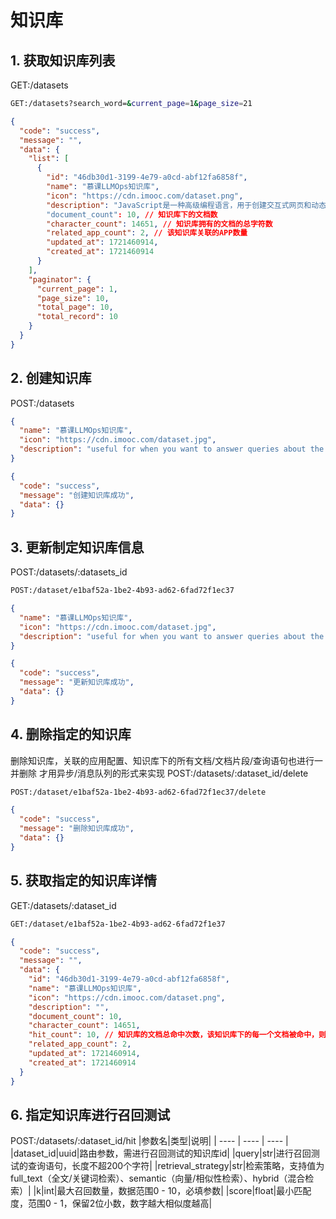# 知识库
## 1. 获取知识库列表
GET:/datasets
```bash
GET:/datasets?search_word=&current_page=1&page_size=21
```

```json
{
  "code": "success",
  "message": "",
  "data": {
    "list": [
      {
        "id": "46db30d1-3199-4e79-a0cd-abf12fa6858f",
        "name": "慕课LLMOps知识库",
        "icon": "https://cdn.imooc.com/dataset.png",
        "description": "JavaScript是一种高级编程语言，用于创建交互式网页和动态效果，JavaScript在前端开发中扮演着非常重要的角色，因此学习 JavaScript 对于初级前端工程师来说非常必要。JavaScrip..."，
        "document_count": 10, // 知识库下的文档数
        "character_count": 14651, // 知识库拥有的文档的总字符数
        "related_app_count": 2, // 该知识库关联的APP数量
        "updated_at": 1721460914,
        "created_at": 1721460914
      }
    ],
    "paginator": {
      "current_page": 1,
      "page_size": 10,
      "total_page": 10,
      "total_record": 10
    }
  }
}
```
## 2. 创建知识库
POST:/datasets
```json
{
  "name": "慕课LLMOps知识库",
  "icon": "https://cdn.imooc.com/dataset.jpg",
  "description": "useful for when you want to answer queries about the 慕课LLMOps知识库"
}
```
```json
{
  "code": "success",
  "message": "创建知识库成功",
  "data": {}
}
```

## 3. 更新制定知识库信息
POST:/datasets/:datasets_id
```bash
POST:/dataset/e1baf52a-1be2-4b93-ad62-6fad72f1ec37
```
```json
{
  "name": "慕课LLMOps知识库",
  "icon": "https://cdn.imooc.com/dataset.jpg",
  "description": "useful for when you want to answer queries about the 慕课LLMOps知识库"
}
```
```json
{
  "code": "success",
  "message": "更新知识库成功",
  "data": {}
}
```

## 4. 删除指定的知识库
删除知识库，关联的应用配置、知识库下的所有文档/文档片段/查询语句也进行一并删除
才用异步/消息队列的形式来实现
POST:/datasets/:dataset_id/delete
```bash
POST:/dataset/e1baf52a-1be2-4b93-ad62-6fad72f1ec37/delete
```
```json
{
  "code": "success",
  "message": "删除知识库成功",
  "data": {}
}
```

## 5. 获取指定的知识库详情
GET:/datasets/:dataset_id
```bash
GET:/dataset/e1baf52a-1be2-4b93-ad62-6fad72f1e37
```
```json
{
  "code": "success",
  "message": "",
  "data": {
    "id": "46db30d1-3199-4e79-a0cd-abf12fa6858f",
    "name": "慕课LLMOps知识库",
    "icon": "https://cdn.imooc.com/dataset.png",
    "description": "",
    "document_count": 10,
    "character_count": 14651,
    "hit_count": 10, // 知识库的文档总命中次数，该知识库下的每一个文档被命中，则次数+1，如果一次查询命中多个同属于同一个文档的片段，该文档的命中次数也只+1，这样计算会更加均衡 
    "related_app_count": 2,
    "updated_at": 1721460914,
    "created_at": 1721460914
  }
}
```

## 6. 指定知识库进行召回测试
POST:/datasets/:dataset_id/hit
|参数名|类型|说明|
| ---- | ---- | ---- |
|dataset_id|uuid|路由参数，需进行召回测试的知识库id|
|query|str|进行召回测试的查询语句，长度不超200个字符|
|retrieval_strategy|str|检索策略，支持值为full_text（全文/关键词检索）、semantic（向量/相似性检索）、hybrid（混合检索）|
|k|int|最大召回数量，数据范围0 - 10，必填参数|
|score|float|最小匹配度，范围0 - 1，保留2位小数，数字越大相似度越高| 